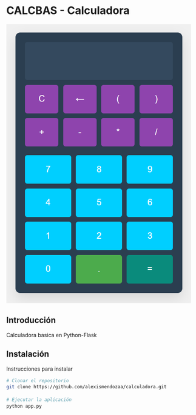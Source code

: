 # CALCBAS - Calculadora

![Logo del Proyecto](img/foto.png)

## Introducción

Calculadora basica en Python-Flask

## Instalación

Instrucciones para instalar

```bash
# Clonar el repositorio
git clone https://github.com/alexismendozaa/calculadora.git

# Ejecutar la aplicación
python app.py

